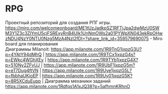 # RPG 
Проектный репозиторий для создания РПГ игры.  
https://miro.com/welcomeonboard/ME1tUzJadkpSZ1RFTjJpa2dwMzU0SWM3Y1Z3c3ZlYmU5cjFSRExyRnB4Ulk1UnNmOWs2a01PYWpXN043ekRpOHwzNDU4NzY0NTU0Nzg5MzA4NzI2fDI=?share_link_id=359579690075 - Miro board для планирования  
Диаграммы Milanoit:
https://app.milanote.com/1R9TnG1jxpzG3U?p=4YAtY94dMhQ |
https://app.milanote.com/1R9TCx1jxpzG4s?p=EWkc4WGhXEv |
https://app.milanote.com/1R9TYb1jxpzG4X?p=510Ny2ZFvUJ |
https://app.milanote.com/1R9UbF1jxpzG5m?p=eT7Dug4ftVN |
https://app.milanote.com/1R9Uye1jxpzG5L?p=fbbhaUKioEP |
https://app.milanote.com/1R9Uy01jxpzG5K?p=8R5XCduEupp |
Диаграмма механики заданий https://app.milanote.com/1Rdfqs1A1xJQ38?p=5afhmnKRhnO
